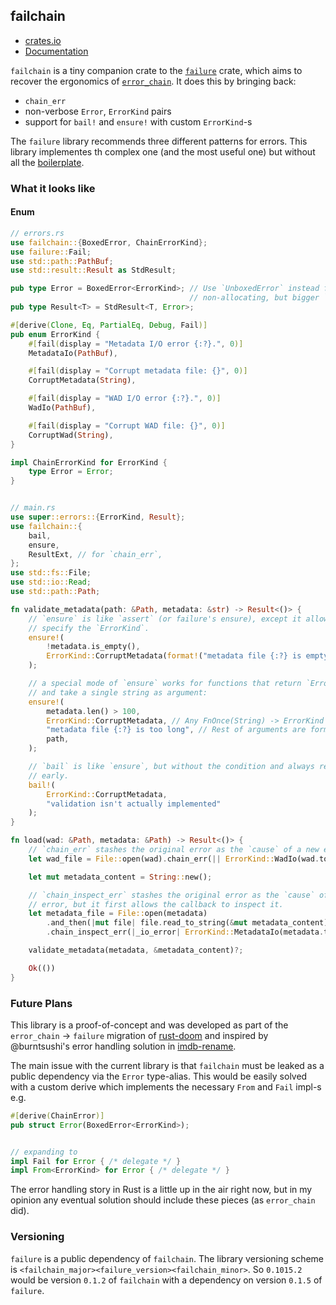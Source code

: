 failchain
---

* [crates.io](https://crates.io/crates/failchain)
* [Documentation](https://docs.rs/failchain)

`failchain` is a tiny companion crate to the [`failure`](https://boats.gitlab.io/failure/intro.html)
crate, which aims to recover the ergonomics of
[`error_chain`](https://github.com/rust-lang-nursery/error-chain). It does this
by bringing back:
  * `chain_err`
  * non-verbose `Error`, `ErrorKind` pairs
  * support for `bail!` and `ensure!` with custom `ErrorKind`-s

The `failure` library recommends three different patterns for errors. This
library implementes th complex one (and the most useful one) but without all the [boilerplate](https://boats.gitlab.io/failure/error-errorkind.html).


### What it looks like

#### Enum
```rust
// errors.rs
use failchain::{BoxedError, ChainErrorKind};
use failure::Fail;
use std::path::PathBuf;
use std::result::Result as StdResult;

pub type Error = BoxedError<ErrorKind>; // Use `UnboxedError` instead for
                                        // non-allocating, but bigger `Error`.
pub type Result<T> = StdResult<T, Error>;

#[derive(Clone, Eq, PartialEq, Debug, Fail)]
pub enum ErrorKind {
    #[fail(display = "Metadata I/O error {:?}.", 0)]
    MetadataIo(PathBuf),

    #[fail(display = "Corrupt metadata file: {}", 0)]
    CorruptMetadata(String),

    #[fail(display = "WAD I/O error {:?}.", 0)]
    WadIo(PathBuf),

    #[fail(display = "Corrupt WAD file: {}", 0)]
    CorruptWad(String),
}

impl ChainErrorKind for ErrorKind {
    type Error = Error;
}


// main.rs
use super::errors::{ErrorKind, Result};
use failchain::{
    bail,
    ensure,
    ResultExt, // for `chain_err`,
};
use std::fs::File;
use std::io::Read;
use std::path::Path;

fn validate_metadata(path: &Path, metadata: &str) -> Result<()> {
    // `ensure` is like `assert` (or failure's ensure), except it allows you to
    // specify the `ErrorKind`.
    ensure!(
        !metadata.is_empty(),
        ErrorKind::CorruptMetadata(format!("metadata file {:?} is empty", path))
    );

    // a special mode of `ensure` works for functions that return `ErrorKind`-s
    // and take a single string as argument:
    ensure!(
        metadata.len() > 100,
        ErrorKind::CorruptMetadata, // Any FnOnce(String) -> ErrorKind
        "metadata file {:?} is too long", // Rest of arguments are format args.
        path,
    );

    // `bail` is like `ensure`, but without the condition and always returns
    // early.
    bail!(
        ErrorKind::CorruptMetadata,
        "validation isn't actually implemented"
    );
}

fn load(wad: &Path, metadata: &Path) -> Result<()> {
    // `chain_err` stashes the original error as the `cause` of a new error.
    let wad_file = File::open(wad).chain_err(|| ErrorKind::WadIo(wad.to_owned()))?;

    let mut metadata_content = String::new();

    // `chain_inspect_err` stashes the original error as the `cause` of the new
    // error, but it first allows the callback to inspect it.
    let metadata_file = File::open(metadata)
        .and_then(|mut file| file.read_to_string(&mut metadata_content))
        .chain_inspect_err(|_io_error| ErrorKind::MetadataIo(metadata.to_owned()))?;

    validate_metadata(metadata, &metadata_content)?;

    Ok(())
}
```

### Future Plans

This library is a proof-of-concept and was developed as part of the `error_chain` ->
`failure` migration of [rust-doom](https://github.com/cristicbz/rust-doom) and inspired by
@burntsushi's error handling solution in [imdb-rename](https://github.com/BurntSushi/imdb-rename/blob/master/imdb-index/src/error.rs
).

The main issue with the current library is that `failchain` must be leaked as a public dependency
via the `Error` type-alias. This would be easily solved with a custom derive which implements the
necessary `From` and `Fail` impl-s e.g.
```rust
#[derive(ChainError)]
pub struct Error(BoxedError<ErrorKind>);


// expanding to
impl Fail for Error { /* delegate */ }
impl From<ErrorKind> for Error { /* delegate */ }
```

The error handling story in Rust is a little up in the air right now, but in my opinion any eventual
solution should include these pieces (as `error_chain` did).

### Versioning

`failure` is a public dependency of `failchain`. The library versioning scheme is
`<failchain_major><failure_version><failchain_minor>`. So `0.1015.2` would be version `0.1.2` of
`failchain` with a dependency on version `0.1.5` of `failure`.
